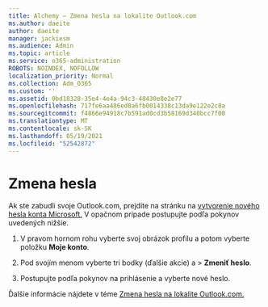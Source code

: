 ```yaml
---
title: Alchemy – Zmena hesla na lokalite Outlook.com
ms.author: daeite
author: daeite
manager: jackiesm
ms.audience: Admin
ms.topic: article
ms.service: o365-administration
ROBOTS: NOINDEX, NOFOLLOW
localization_priority: Normal
ms.collection: Adm_O365
ms.custom: ''
ms.assetid: 0bd18328-35e4-4e4a-94c3-48430e8e2e77
ms.openlocfilehash: 717fe6aa486ed0a6fb0014338c13da9e122e2c8a
ms.sourcegitcommit: f4866e94918c7b591ad0cd3b58169d340bcc7f00
ms.translationtype: MT
ms.contentlocale: sk-SK
ms.lasthandoff: 05/19/2021
ms.locfileid: "52542872"
---
```

# <a name="change-your-password"></a>Zmena hesla

Ak ste zabudli svoje Outlook.com, prejdite na stránku na [vytvorenie nového hesla konta Microsoft.](https://go.microsoft.com/fwlink/p/?linkid=841909) V opačnom prípade postupujte podľa pokynov uvedených nižšie.
  
1. V pravom hornom rohu vyberte svoj obrázok profilu a potom vyberte položku **Moje konto**. 
    
2. Pod svojím menom vyberte tri bodky (ďalšie akcie) a > **Zmeniť heslo**. 
    
3. Postupujte podľa pokynov na prihlásenie a vyberte nové heslo. 
    
Ďalšie informácie nájdete v téme [Zmena hesla na lokalite Outlook.com.](https://support.office.com/article/2138d690-811c-4545-b2f3-e4dbe80c9735.aspx)
  

